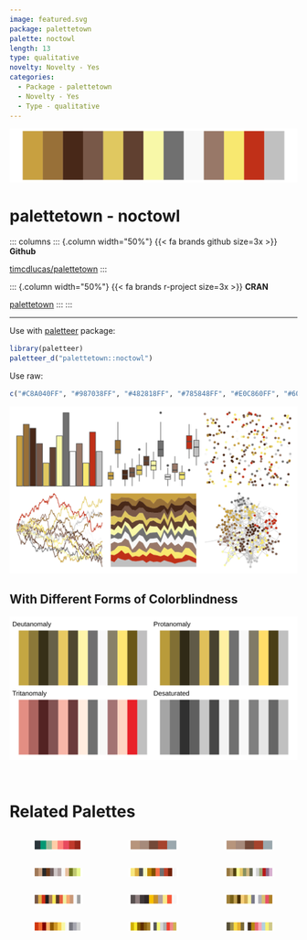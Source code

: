 ```yaml
---
image: featured.svg
package: palettetown
palette: noctowl
length: 13
type: qualitative
novelty: Novelty - Yes
categories:
  - Package - palettetown
  - Novelty - Yes
  - Type - qualitative
---
```


![](featured.svg)

# palettetown - noctowl 

::: columns
::: {.column width="50%"}
{{< fa brands github size=3x >}}
**Github**

[timcdlucas/palettetown](https://github.com/timcdlucas/palettetown)
:::

::: {.column width="50%"}
{{< fa brands r-project size=3x >}}
**CRAN**

[palettetown](https://CRAN.R-project.org/package=palettetown)
:::
:::

<hr> 

Use with [paletteer](https://emilhvitfeldt.github.io/paletteer/) package:

```r
library(paletteer)
paletteer_d("palettetown::noctowl")
```

Use raw:

```r
c("#C8A040FF", "#987038FF", "#482818FF", "#785848FF", "#E0C860FF", "#604030FF", "#F8F8A8FF", "#707070FF", "#F8F8F8FF", "#987868FF", "#F8E870FF", "#C03018FF", "#C0C0C0FF")
``` 

![](examples.png) <br>

## With Different Forms of Colorblindness

![](colorblind.svg) 

<br>

# Related Palettes

<div class="list" style="display: grid; grid-template-columns: auto auto auto;"> <figure class="figure">
<a href="../../awtools/a_palette/"> <img src="../../awtools/a_palette/featured.svg" style="width: 100%;" class="figure-img"></a>
</figure> <figure class="figure">
<a href="../../ButterflyColors/hamadryas_feronia/"> <img src="../../ButterflyColors/hamadryas_feronia/featured.svg" style="width: 100%;" class="figure-img"></a>
</figure> <figure class="figure">
<a href="../../ButterflyColors/hamadryas_feronia/"> <img src="../../ButterflyColors/hamadryas_feronia/featured.svg" style="width: 100%;" class="figure-img"></a>
</figure> <figure class="figure">
<a href="../../palettetown/hitmonlee/"> <img src="../../palettetown/hitmonlee/featured.svg" style="width: 100%;" class="figure-img"></a>
</figure> <figure class="figure">
<a href="../../palettetown/pichu/"> <img src="../../palettetown/pichu/featured.svg" style="width: 100%;" class="figure-img"></a>
</figure> <figure class="figure">
<a href="../../palettetown/kangaskhan/"> <img src="../../palettetown/kangaskhan/featured.svg" style="width: 100%;" class="figure-img"></a>
</figure> <figure class="figure">
<a href="../../palettetown/pidgeotto/"> <img src="../../palettetown/pidgeotto/featured.svg" style="width: 100%;" class="figure-img"></a>
</figure> <figure class="figure">
<a href="../../palettetown/umbreon/"> <img src="../../palettetown/umbreon/featured.svg" style="width: 100%;" class="figure-img"></a>
</figure> <figure class="figure">
<a href="../../palettetown/ursaring/"> <img src="../../palettetown/ursaring/featured.svg" style="width: 100%;" class="figure-img"></a>
</figure> <figure class="figure">
<a href="../../palettetown/octillery/"> <img src="../../palettetown/octillery/featured.svg" style="width: 100%;" class="figure-img"></a>
</figure> <figure class="figure">
<a href="../../palettetown/kadabra/"> <img src="../../palettetown/kadabra/featured.svg" style="width: 100%;" class="figure-img"></a>
</figure> <figure class="figure">
<a href="../../palettetown/girafarig/"> <img src="../../palettetown/girafarig/featured.svg" style="width: 100%;" class="figure-img"></a>
</figure> 
</div>
